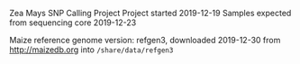 Zea Mays SNP Calling Project
Project started 2019-12-19
Samples expected from sequencing core 2019-12-23


Maize reference genome version: refgen3, downloaded 2019-12-30
from http://maizedb.org into `/share/data/refgen3`   
